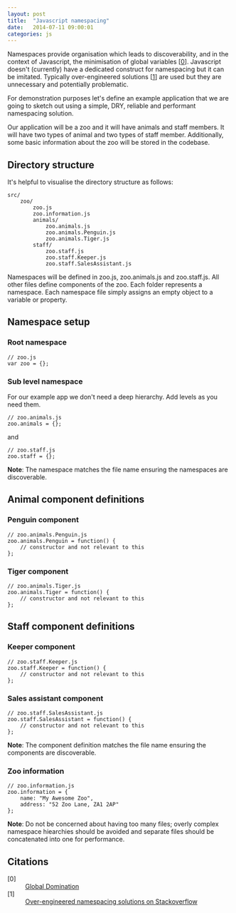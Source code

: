 ```yaml
---
layout: post
title:  "Javascript namespacing"
date:   2014-07-11 09:00:01
categories: js
---
```


Namespaces provide organisation which leads to discoverability, and in the context of Javascript, the minimisation of global variables [[0](#ref0)]. Javascript doesn't (currently) have a dedicated construct for namespacing but it can be imitated. Typically over-engineered solutions [[1](#ref1)] are used but they are unnecessary and potentially problematic.

For demonstration purposes let's define an example application that we are going to sketch out using a simple, DRY, reliable and performant namespacing solution.

Our application will be a zoo and it will have animals and staff members. It will have two types of animal and two types of staff member. Additionally, some basic information about the zoo will be stored in the codebase.

## Directory structure

It's helpful to visualise the directory structure as follows:

	src/
		zoo/
			zoo.js
			zoo.information.js
			animals/
				zoo.animals.js
				zoo.animals.Penguin.js
				zoo.animals.Tiger.js
			staff/
				zoo.staff.js
				zoo.staff.Keeper.js
				zoo.staff.SalesAssistant.js

Namespaces will be defined in zoo.js, zoo.animals.js and zoo.staff.js. All other files define components of the zoo. Each folder represents a namespace. Each namespace file simply assigns an empty object to a variable or property.

## Namespace setup

### Root namespace

	// zoo.js
	var zoo = {};

### Sub level namespace

For our example app we don't need a deep hierarchy. Add levels as you need them.

	// zoo.animals.js
	zoo.animals = {};

and

	// zoo.staff.js
	zoo.staff = {};

**Note**: The namespace matches the file name ensuring the namespaces are discoverable.

## Animal component definitions

### Penguin component

	// zoo.animals.Penguin.js
	zoo.animals.Penguin = function() {
		// constructor and not relevant to this
	};

### Tiger component

	// zoo.animals.Tiger.js
	zoo.animals.Tiger = function() {
		// constructor and not relevant to this
	};

## Staff component definitions

### Keeper component

	// zoo.staff.Keeper.js
	zoo.staff.Keeper = function() {
		// constructor and not relevant to this
	};

### Sales assistant component

	// zoo.staff.SalesAssistant.js
	zoo.staff.SalesAssistant = function() {
		// constructor and not relevant to this
	};

**Note**: The component definition matches the file name ensuring the components are discoverable.

### Zoo information

	// zoo.information.js
	zoo.information = {
		name: "My Awesome Zoo",
		address: "52 Zoo Lane, ZA1 2AP"
	};

**Note**: Do not be concerned about having too many files; overly complex namespace hiearchies should be avoided and separate files should be concatenated into one for performance.

## Citations

<dl>
	<dt class="citation" id="ref0">[0]</dt>
	<dd><a href="http://www.yuiblog.com/blog/2006/06/01/global-domination/">Global Domination</a></dd>
	<dt class="citation" id="ref1">[1]</dt>
	<dd><a href="http://stackoverflow.com/questions/3410984/javascript-namespace">Over-engineered namespacing solutions on Stackoverflow</a></dd>
</dl>
